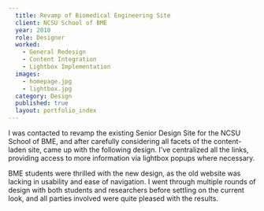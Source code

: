 ```yaml
---
  title: Revamp of Biomedical Engineering Site
  client: NCSU School of BME
  year: 2010
  role: Designer
  worked:
    - General Redesign
    - Content Integration
    - Lightbox Implementation
  images:
    - homepage.jpg
    - lightbox.jpg
  category: Design
  published: true
  layout: portfolio_index
---
```


I was contacted to revamp the existing Senior Design Site for the NCSU School of BME, and after carefully considering all facets of the content-laden site, came up with the following design. I've centralized all the links, providing access to more information via lightbox popups where necessary.

BME students were thrilled with the new design, as the old website was lacking in usability and ease of navigation. I went through multiple rounds of design with both students and researchers before settling on the current look, and all parties involved were quite pleased with the results.